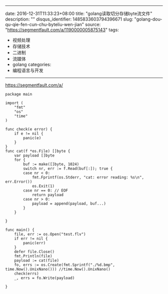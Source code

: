 
---
date: 2016-12-31T11:33:23+08:00
title: "golang读取切分存储byte流文件"
description: ""
disqus_identifier: 1485833603794396671
slug: "golang-dou-qu-qie-fen-cun-chu-byteliu-wen-jian"
source: "https://segmentfault.com/a/1190000005875143"
tags: 
- 视频处理 
- 存储技术 
- 二进制 
- 流媒体 
- golang 
categories:
- 编程语言与开发
---

https://segmentfault.com/a/

    package main

    import (
        "fmt"
        "os"
        "time"
    )

    func check(e error) {
        if e != nil {
            panic(e)
        }
    }
    func cat(f *os.File) []byte {
        var payload []byte
        for {
            buf := make([]byte, 1024)
            switch nr, err := f.Read(buf[:]); true {
            case nr < 0:
                fmt.Fprintf(os.Stderr, "cat: error reading: %s\n", err.Error())
                os.Exit(1)
            case nr == 0: // EOF
                return payload
            case nr > 0:
                payload = append(payload, buf...)
            }
        }

    }

    func main() {
        file, err := os.Open("test.flv")
        if err != nil {
            panic(err)
        }
        defer file.Close()
        fmt.Println(file)
        payload := cat(file)
        fo, errs := os.Create(fmt.Sprintf("./%d.bmp", time.Now().UnixNano())) //time.Now().UnixNano()
        check(errs)
        _, errs = fo.Write(payload)

    }

